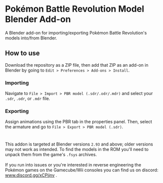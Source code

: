 # Pokémon Battle Revolution Model Blender Add-on
A Blender add-on for importing/exporting Pokémon Battle Revolution's models into/from Blender.

## How to use
Download the repository as a ZIP file, then add that ZIP as an add-on in Blender by going to `Edit > Preferences > Add-ons > Install`.

### Importing
Navigate to `File > Import > PBR model (.sdr/.odr/.mdr)` and select your `.sdr`, `.odr`, or `.mdr` file.

### Exporting
Assign animations using the PBR tab in the properties panel.
Then, select the armature and go to `File > Export > PBR model (.sdr)`.
#
This addon is targeted at Blender versions `2.93` and above; older versions may not work as intended. To find the models in the ROM you'll need to unpack them from the game's `.fsys` archives.
<br/><br/>
If you run into issues or you're interested in reverse engineering the Pokémon games on the Gamecube/Wii consoles you can find us on discord:
www.discord.gg/xCPjjnv .
